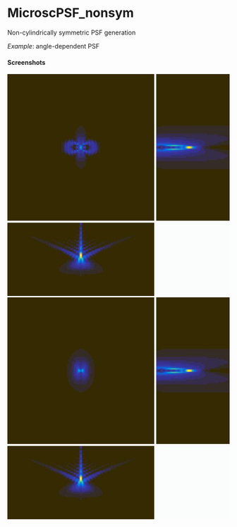 # MicroscPSF_nonsym
Non-cylindrically symmetric PSF generation

*Example*: angle-dependent PSF

#### Screenshots
![screenshot](screenshot1.jpg)
![screenshot](screenshot2.jpg)
